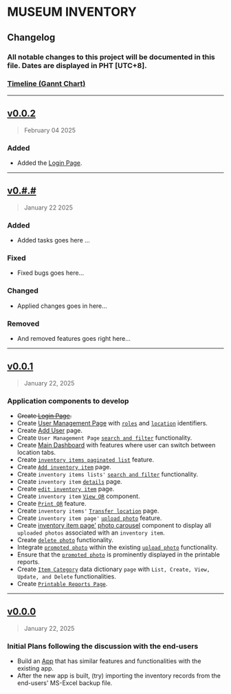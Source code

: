 # MUSEUM INVENTORY
## Changelog

### All notable changes to this project will be documented in this file. Dates are displayed in PHT [UTC+8].

### [Timeline (Gannt Chart)](https://mermaid.live/edit#pako:eNp1kkFvozAQhf_KyFL3BJFtkhA4o5VyQKq63cOuuEzjKfEK25Ex3aZR_vu6ISlt0_WJmXn-Hg_mwDZOEStZizaExkI8QYeOoB56Ggys7RPZ4Pwebr37Q5sA99pQpy2NYoWBvjtvMAD8iiet67Sqxhk-6_4yu3mAG9XYcdBHjnYWfvbkoUaLLZnoArVTQ3cGf5qVILlcpFykMktA_P2MqrDfPjj06gPkrTtdz_hX16eY60CmhzvqYrALrB_Fk-jcvlBlypcJyCtqTUojoFWwNjHHddQz-P-6yUHyr2MHhEqfCvSa-hPljnbOB23bjzbX4m-T9J1TPjqxhBmKf0-ruB-HV0TDwja-VsPK-KjoEYcuNKyxxyjFIbgfe7thZfADJcy7od2y8hG7PlbD7nVRKo2tR_PWjbHj56zHDTwtYsJ2aH87Zy6YWLLywJ5ZmYrVTOZ5Jla8kDwvlnyesD0rZcZn2XwlxWopRS7F_JiwlxNBzHhRFIulWMRxlvFMHv8BXs_trg)

---

## [v0.0.2](https://#)
>  February 04 2025

### Added

- Added the [Login Page]().


---

## [v0.#.#](https://#)
>  January 22 2025


### Added

- Added tasks goes here ...

### Fixed

- Fixed bugs goes here...

### Changed

- Applied changes goes in here...

### Removed

- And removed features goes right here... 

---


## [v0.0.1](https://#)
>  January 22, 2025

### Application components to develop

- ~~Create [Login Page]().~~
- Create [User Management Page]() with [```roles```]() and [```location```]() identifiers.
- Create [Add User]() page.
- Create ```User Management Page``` [```search and filter```]() functionality.
- Create [Main Dashboard]() with features where user can switch between location tabs.
- Create [```inventory items paginated list```]() feature.
- Create [```Add inventory item```]() page.
- Create ```inventory items lists'``` [```search and filter```]() functionality.
- Create ```inventory item``` [```details```]() page.
- Create [```edit inventory item```]() page.
- Create ```inventory item``` [```View QR```]() component.
- Create [```Print QR```]() feature.
- Create ```inventory items'``` [```Transfer location```]() page.
- Create ```inventory item page'``` [```upload photo```]() feature.
- Create [inventory item page'](#) [photo carousel](#) component to display all ```uploaded photos``` associated with an ```inventory item```.
- Create [```delete photo```]() functionality.
- Integrate [```promoted photo```]() within the existing [```upload photo```]() functionality.
- Ensure that the [```promoted photo```]() is prominently displayed in the printable reports.
- Create [```Item Category```]() data dictionary ```page``` with ```List, Create, View, Update, and Delete``` functionalities.
- Create [```Printable Reports Page```]().

---


## [v0.0.0](https://#)
>  January 22, 2025

### Initial Plans following the discussion with the end-users

- Build an [App]() that has similar features and functionalities with the existing app.
- After the new app is built, (try) importing the inventory records from the end-users' MS-Excel backup file.